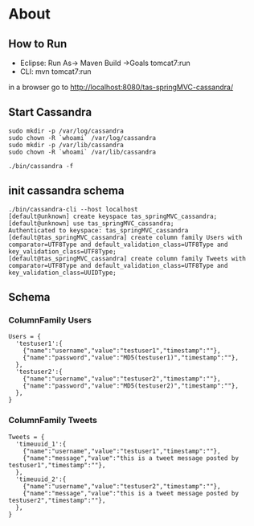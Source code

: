 # About #

## How to Run ##
 * Eclipse: Run As-> Maven Build ->Goals tomcat7:run
 * CLI: mvn tomcat7:run
 
 in a browser go to <http://localhost:8080/tas-springMVC-cassandra/>

## Start Cassandra ##
	sudo mkdir -p /var/log/cassandra
	sudo chown -R `whoami` /var/log/cassandra
	sudo mkdir -p /var/lib/cassandra
	sudo chown -R `whoami` /var/lib/cassandra

	./bin/cassandra -f

## init cassandra schema ##
	./bin/cassandra-cli --host localhost
	[default@unknown] create keyspace tas_springMVC_cassandra;
	[default@unknown] use tas_springMVC_cassandra;
	Authenticated to keyspace: tas_springMVC_cassandra
	[default@tas_springMVC_cassandra] create column family Users with comparator=UTF8Type and default_validation_class=UTF8Type and key_validation_class=UTF8Type;
	[default@tas_springMVC_cassandra] create column family Tweets with comparator=UTF8Type and default_validation_class=UTF8Type and key_validation_class=UUIDType;
	

## Schema ##
### ColumnFamily Users

	Users = {
	  'testuser1':{
	  	{"name":"username","value":"testuser1","timestamp":""},
	  	{"name":"password","value":"MD5(testuser1)","timestamp":""},          
	  },
	  'testuser2':{
	  	{"name":"username","value":"testuser2","timestamp":""},
	  	{"name":"password","value":"MD5(testuser2)","timestamp":""},          
	  },
	}

### ColumnFamily Tweets

	Tweets = {
	  'timeuuid_1':{
	  	{"name":"username","value":"testuser1","timestamp":""},
	  	{"name":"message","value":"this is a tweet message posted by testuser1","timestamp":""},
	  },
	  'timeuuid_2':{
	  	{"name":"username","value":"testuser2","timestamp":""},
	  	{"name":"message","value":"this is a tweet message posted by testuser2","timestamp":""},
	  },
	}

